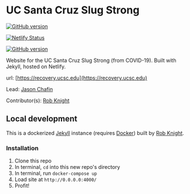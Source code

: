 # UC Santa Cruz Slug Strong

[![GitHub version](https://badge.fury.io/gh/ucsc%2Fsite-recovery.svg)](https://badge.fury.io/gh/ucsc%2Fsite-recovery)

[![Netlify Status](https://api.netlify.com/api/v1/badges/4fc59578-e400-4c10-bc99-a3804eb38230/deploy-status)](https://app.netlify.com/sites/ucsc-recovery/deploys)

[![GitHub version](https://badge.fury.io/gh/ucsc%2Fsite-recovery.svg)](https://badge.fury.io/gh/ucsc%2Fsite-recovery)

Website for the UC Santa Cruz Slug Strong (from COVID-19). Built with Jekyll, hosted on Netlify.

url: [https://recovery.ucsc.edu](https://recovery.ucsc.edu)

Lead: [Jason Chafin](https://github.com/Herm71)

Contributor(s): [Rob Knight](https://github.com/knice)

## Local development

This is a dockerized [Jekyll](https://jekyllrb.com/) instance (requires [Docker](https://www.docker.com/)) built by [Rob Knight](https://github.com/knice).

### Installation

1. Clone this repo
2. In terminal, `cd` into this new repo's directory
2. In terminal, run `docker-compose up`
3. Load site at `http://0.0.0.0:4000/`
4. Profit!
